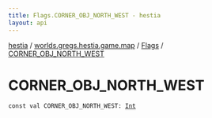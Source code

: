 ```yaml
---
title: Flags.CORNER_OBJ_NORTH_WEST - hestia
layout: api
---
```


<div class='api-docs-breadcrumbs'><a href="../../index.html">hestia</a> / <a href="../index.html">worlds.gregs.hestia.game.map</a> / <a href="index.html">Flags</a> / <a href="./-c-o-r-n-e-r_-o-b-j_-n-o-r-t-h_-w-e-s-t.html">CORNER_OBJ_NORTH_WEST</a></div>

# CORNER_OBJ_NORTH_WEST

<div class="signature"><code><span class="keyword">const</span> <span class="keyword">val </span><span class="identifier">CORNER_OBJ_NORTH_WEST</span><span class="symbol">: </span><a href="https://kotlinlang.org/api/latest/jvm/stdlib/kotlin/-int/index.html"><span class="identifier">Int</span></a></code></div>
